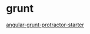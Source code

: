 # grunt


[angular-grunt-protractor-starter](https://github.com/matthiasn/angular-grunt-protractor-starter)

